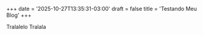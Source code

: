 +++
date = '2025-10-27T13:35:31-03:00'
draft = false
title = 'Testando Meu Blog'
+++

Tralalelo Tralala

